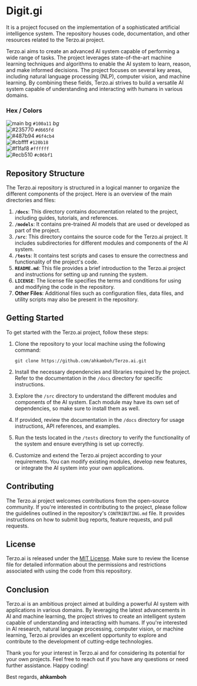 # Digit.gi

 It is a project focused on the implementation of a sophisticated artificial intelligence system. The repository houses code, documentation, and other resources related to the Terzo.ai project.



Terzo.ai aims to create an advanced AI system capable of performing a wide range of tasks. The project leverages state-of-the-art machine learning techniques and algorithms to enable the AI system to learn, reason, and make informed decisions.
The project focuses on several key areas, including natural language processing (NLP), computer vision, and machine learning. By combining these fields, Terzo.ai strives to build a versatile AI system capable of understanding and interacting with humans in various domains.

### Hex / Colors
![main bg](https://placehold.co/15x15/100a11/100a11.png) `#100a11` *bg* <br>
![#235770](https://placehold.co/15x15/d665fd/d665fd.png) `#d665fd`<br>
![#487b94](https://placehold.co/15x15/6f4cb4/6f4cb4.png) `#6f4cb4`<br>
![#cbffff](https://placehold.co/15x15/120b18/120b18.png) `#120b18`<br>
![#f1faf8](https://placehold.co/15x15/ffffff/ffffff.png) `#ffffff`<br>
![#ecb510](https://placehold.co/15x15/c06bf1/c06bf1.png) `#c06bf1`<br>
## Repository Structure

The Terzo.ai repository is structured in a logical manner to organize the different components of the project. Here is an overview of the main directories and files:

1. **`/docs`**: This directory contains documentation related to the project, including guides, tutorials, and references.
2. **`/models`**: It contains pre-trained AI models that are used or developed as part of the project.
3. **`/src`**: This directory contains the source code for the Terzo.ai project. It includes subdirectories for different modules and components of the AI system.
4. **`/tests`**: It contains test scripts and cases to ensure the correctness and functionality of the project's code.
5. **`README.md`**: This file provides a brief introduction to the Terzo.ai project and instructions for setting up and running the system.
6. **`LICENSE`**: The license file specifies the terms and conditions for using and modifying the code in the repository.
7. **Other Files**: Additional files such as configuration files, data files, and utility scripts may also be present in the repository.

## Getting Started

To get started with the Terzo.ai project, follow these steps:

1. Clone the repository to your local machine using the following command:
   ```
   git clone https://github.com/ahkamboh/Terzo.ai.git
   ```

2. Install the necessary dependencies and libraries required by the project. Refer to the documentation in the `/docs` directory for specific instructions.

3. Explore the `/src` directory to understand the different modules and components of the AI system. Each module may have its own set of dependencies, so make sure to install them as well.

4. If provided, review the documentation in the `/docs` directory for usage instructions, API references, and examples.

5. Run the tests located in the `/tests` directory to verify the functionality of the system and ensure everything is set up correctly.

6. Customize and extend the Terzo.ai project according to your requirements. You can modify existing modules, develop new features, or integrate the AI system into your own applications.

## Contributing

The Terzo.ai project welcomes contributions from the open-source community. If you're interested in contributing to the project, please follow the guidelines outlined in the repository's `CONTRIBUTING.md` file. It provides instructions on how to submit bug reports, feature requests, and pull requests.

## License

Terzo.ai is released under the [MIT License](LICENSE). Make sure to review the license file for detailed information about the permissions and restrictions associated with using the code from this repository.

## Conclusion

Terzo.ai is an ambitious project aimed at building a powerful AI system with applications in various domains. By leveraging the latest advancements in AI and machine learning, the project strives to create an intelligent system capable of understanding and interacting with humans. If you're interested in AI research, natural language processing, computer vision, or machine learning, Terzo.ai provides an excellent opportunity to explore and contribute to the development of cutting-edge technologies.

Thank you for your interest in Terzo.ai and for considering its potential for your own projects. Feel free to reach out if you have any questions or need further assistance. Happy coding!

Best regards,
**ahkamboh**

